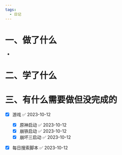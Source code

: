 ```yaml
---
tags:
  - 日记
---
```



# 一、做了什么

- 


# 二、学了什么




# 三、有什么需要做但没完成的
- [x] 游戏 ✅ 2023-10-12
	- [x] 原神启动 ✅ 2023-10-12
	- [x] 崩铁启动 ✅ 2023-10-12
	- [x] 崩坏三启动 ✅ 2023-10-12
- [x] 每日搜索脚本 ✅ 2023-10-12

